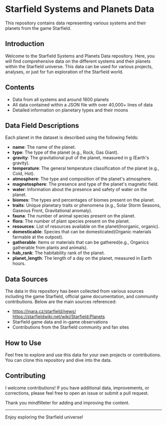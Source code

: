 # Starfield Systems and Planets Data

This repository contains data representing various systems and their planets from the game Starfield.

## Introduction

Welcome to the Starfield Systems and Planets Data repository. Here, you will find comprehensive data on the different systems and their planets within the Starfield universe.
This data can be used for various projects, analyses, or just for fun exploration of the Starfield world.

## Contents

- Data from all systems and around 1600 planets
- All data contained within a JSON file with over 40,000+ lines of data
- Detailed information on planetary types and their moons

## Data Field Descriptions

Each planet in the dataset is described using the following fields:

- **name**: The name of the planet.
- **type**: The type of the planet (e.g., Rock, Gas Giant).
- **gravity**: The gravitational pull of the planet, measured in g (Earth's gravity).
- **temperature**: The general temperature classification of the planet (e.g., Cold, Hot).
- **atmosphere**: The type and composition of the planet's atmosphere.
- **magnetosphere**: The presence and type of the planet's magnetic field.
- **water**: Information about the presence and safety of water on the planet.
- **biomes**: The types and percentages of biomes present on the planet.
- **traits**: Unique planetary traits or phenomena (e.g., Solar Storm Seasons, Gaseous Front, Gravitational anomaly).
- **fauna**: The number of animal species present on the planet.
- **flora**: The number of plant species present on the planet.
- **resources**: List of resources available on the planet(Inorganic, organic).
- **domesticable**: Species that can be domesticated(Organic materials farmable at the outpost).
- **gatherable**: Items or materials that can be gathered(e.g., Organics gatherable from plants and animals).
- **hab_rank**: The habitability rank of the planet.
- **planet_length**: The length of a day on the planet, measured in Earth hours.


## Data Sources

The data in this repository has been collected from various sources including the game Starfield, official game documentation, and community contributions. Below are the main sources referenced:

- https://inara.cz/starfield/news/    https://starfieldwiki.net/wiki/Starfield:Planets
- Starfield game data and in-game observations
- Contributions from the Starfield community and fan sites




## How to Use

Feel free to explore and use this data for your own projects or contributions. You can clone this repository and dive into the data.

## Contributing

I welcome contributions! If you have additional data, improvements, or corrections, please feel free to open an issue or submit a pull request.

Thank you mindfilleter for adding and improving the content.


---

Enjoy exploring the Starfield universe!
